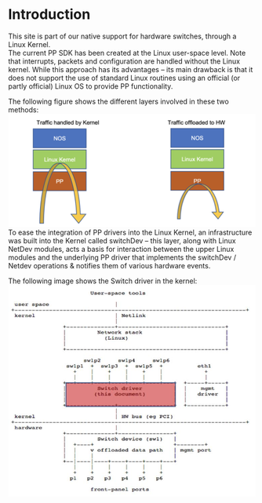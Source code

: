 # Introduction
This site is part of our native support for hardware switches, through a Linux Kernel.  
The current PP SDK has been created at the Linux user-space level. 
Note that interrupts, packets and configuration are handled without the Linux kernel. While this approach has its advantages – its main drawback is that it does not support the use of standard Linux routines using an official (or partly official) Linux OS to provide PP functionality.  

The following figure shows the different layers involved in these two methods:
![Traffic Handling](images/traffic_handling.png)
To ease the integration of PP drivers into the Linux Kernel, an infrastructure was built into the Kernel called switchDev – this layer, along with Linux NetDev modules, acts a basis for interaction between the upper Linux modules and the underlying PP driver that implements the switchDev / Netdev operations & notifies them of various hardware events.

The following image shows the Switch driver in the kernel:
![Switch Driver in the Kernel](images/linux_in-kernel_switchdev.jpg)
